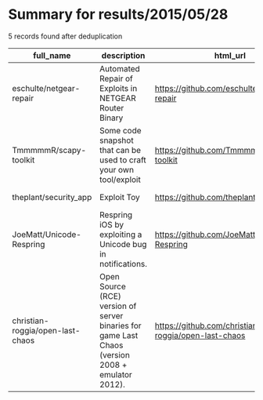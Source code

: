 
# Summary for results/2015/05/28
    
5 records found after deduplication

| full_name | description | html_url | matched_list | matched_count | pushed_at | size | stargazers_count | language | forks_count | vul_ids |
|----------------------------------|--------------------------------------------------------------------------------------------------|-----------------------------------------------------|----------------|-----------------|---------------------------|--------|--------------------|-------------|---------------|-----------|
| eschulte/netgear-repair | Automated Repair of Exploits in NETGEAR Router Binary | https://github.com/eschulte/netgear-repair | ['exploit'] | 1 | 2015-05-28 15:43:31+00:00 | 8772 | 9 | TeX | 3 | [] |
| TmmmmmR/scapy-toolkit | Some code snapshot that can be used to craft your own tool/exploit | https://github.com/TmmmmmR/scapy-toolkit | ['exploit'] | 1 | 2015-05-28 21:17:06+00:00 | 156 | 12 | Python | 4 | [] |
| theplant/security_app | Exploit Toy | https://github.com/theplant/security_app | ['exploit'] | 1 | 2015-05-28 07:44:52+00:00 | 8366 | 0 | Ruby | 0 | [] |
| JoeMatt/Unicode-Respring | Respring iOS by exploiting a Unicode bug in notifications. | https://github.com/JoeMatt/Unicode-Respring | ['exploit'] | 1 | 2015-05-28 16:21:45+00:00 | 224 | 1 | Objective-C | 1 | [] |
| christian-roggia/open-last-chaos | Open Source (RCE) version of server binaries for game Last Chaos (version 2008 + emulator 2012). | https://github.com/christian-roggia/open-last-chaos | ['rce'] | 1 | 2015-05-28 19:40:49+00:00 | 532 | 5 | C++ | 5 | [] |
